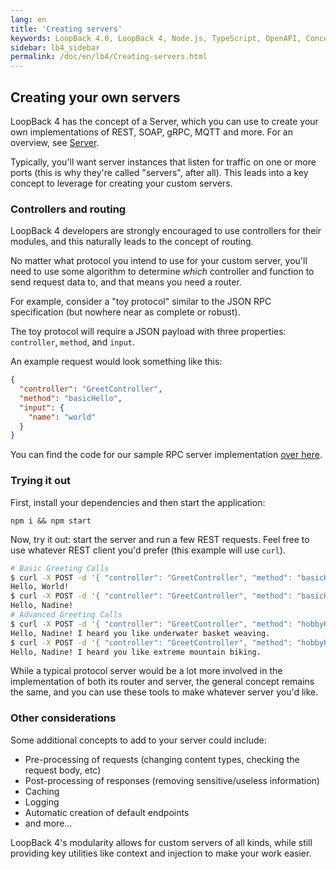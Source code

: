 ```yaml
---
lang: en
title: 'Creating servers'
keywords: LoopBack 4.0, LoopBack 4, Node.js, TypeScript, OpenAPI, Concepts
sidebar: lb4_sidebar
permalink: /doc/en/lb4/Creating-servers.html
---
```


## Creating your own servers

LoopBack 4 has the concept of a Server, which you can use to create your own
implementations of REST, SOAP, gRPC, MQTT and more. For an overview, see
[Server](Server.md).

Typically, you'll want server instances that listen for traffic on one or more
ports (this is why they're called "servers", after all). This leads into a key
concept to leverage for creating your custom servers.

### Controllers and routing

LoopBack 4 developers are strongly encouraged to use controllers for their
modules, and this naturally leads to the concept of routing.

No matter what protocol you intend to use for your custom server, you'll need to
use some algorithm to determine _which_ controller and function to send request
data to, and that means you need a router.

For example, consider a "toy protocol" similar to the JSON RPC specification
(but nowhere near as complete or robust).

The toy protocol will require a JSON payload with three properties:
`controller`, `method`, and `input`.

An example request would look something like this:

```json
{
  "controller": "GreetController",
  "method": "basicHello",
  "input": {
    "name": "world"
  }
}
```

You can find the code for our sample RPC server implementation
[over here](https://github.com/strongloop/loopback-next/tree/master/examples/rpc-server).

### Trying it out

First, install your dependencies and then start the application:

```
npm i && npm start
```

Now, try it out: start the server and run a few REST requests. Feel free to use
whatever REST client you'd prefer (this example will use `curl`).

```sh
# Basic Greeting Calls
$ curl -X POST -d '{ "controller": "GreetController", "method": "basicHello" }' -H "Content-Type: application/json" http://localhost:3000/
Hello, World!
$ curl -X POST -d '{ "controller": "GreetController", "method": "basicHello", "input": { "name": "Nadine" } }' -H "Content-Type: application/json" http://localhost:3000/
Hello, Nadine!
# Advanced Greeting Calls
$ curl -X POST -d '{ "controller": "GreetController", "method": "hobbyHello", "input": { "name": "Nadine" } }' -H "Content-Type: application/json" http://localhost:3000/
Hello, Nadine! I heard you like underwater basket weaving.
$ curl -X POST -d '{ "controller": "GreetController", "method": "hobbyHello", "input": { "name": "Nadine", "hobby": "extreme mountain biking" } }' -H "Content-Type: application/json" http://localhost:3000/
Hello, Nadine! I heard you like extreme mountain biking.
```

While a typical protocol server would be a lot more involved in the
implementation of both its router and server, the general concept remains the
same, and you can use these tools to make whatever server you'd like.

### Other considerations

Some additional concepts to add to your server could include:

- Pre-processing of requests (changing content types, checking the request body,
  etc)
- Post-processing of responses (removing sensitive/useless information)
- Caching
- Logging
- Automatic creation of default endpoints
- and more...

LoopBack 4's modularity allows for custom servers of all kinds, while still
providing key utilities like context and injection to make your work easier.
